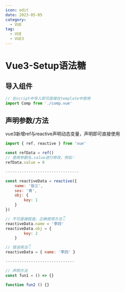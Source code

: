 ```yaml
---
icon: edit
date: 2023-05-05
category:
  - VUE
tag:
  - VUE
  - VUE3
---
```


# Vue3-Setup语法糖

## 导入组件
```js
// 在script中导入即可直接在template中使用
import Comp from './comp.vue'
```

## 声明参数/方法

vue3新增ref与reactive声明动态变量，声明即可直接使用

```js
import { ref, reactive } from 'vue'

const refData = ref()
// 使用参数名.value进行修改，例如：
refData.value = 0

--------------------------------

const reactiveData = reactive({
    name: '张三',
    sex: '男',
    obj: {
        key: 1
    }
})

// 不可直接赋值，正确使用方法👇
reactiveData.name = '李四'
reactiveData.obj = {
        key: 2
    }

// 错误用法👇
reactiveData = { name: '李四' }

------------------------------

// 声明方法
const fun1 = () => {}

function fun2 () {}
```



